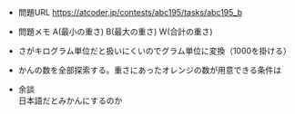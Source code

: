 - 問題URL
  https://atcoder.jp/contests/abc195/tasks/abc195_b

- 問題メモ
A(最小の重さ) B(最大の重さ) W(合計の重さ)

- さがキログラム単位だと扱いにくいのでグラム単位に変換（1000を掛ける）  
- かんの数を全部探索する。重さにあったオレンジの数が用意できる条件は  


- 余談  
日本語だとみかんにするのか
